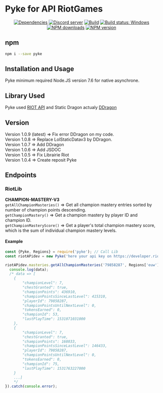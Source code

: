 # Pyke for API RiotGames
<div align="center">
  <a href="https://david-dm.org/systeme-cardinal/node-Pyke"><img src="https://david-dm.org/systeme-cardinal/node-Pyke/status.svg" alt="Dependencies" /></a>
  <a href="https://discord.gg/Fzj4bG6"><img src="https://discordapp.com/api/guilds/457552462874804225/embed.png" alt="Discord server" /></a>
  <a href="https://travis-ci.org/systeme-cardinal/Pyke"><img src="https://travis-ci.org/systeme-cardinal/Pyke.svg?branch=master" alt="Build" /></a>
  <a href="https://ci.appveyor.com/project/systeme-cardinal/pyke/branch/master" rel="nofollow"><img src="https://ci.appveyor.com/api/projects/status/github/systeme-cardinal/pyke?branch=master&svg=true" alt="Build status: Windows" data-canonical-src="https://ci.appveyor.com/api/projects/status/github/systeme-cardinal/pyke?branch=master&svg=true" style="max-width:100%;"></a>
  <a href="https://www.npmjs.com/package/pyke" rel="nofollow"><img src="https://img.shields.io/npm/dt/pyke.svg?maxAge=3600" alt="NPM downloads"></a>
  <a href="https://www.npmjs.com/package/pyke" rel="nofollow"><img src="https://img.shields.io/npm/v/pyke.svg?maxAge=3600" alt="NPM version"></a>

</div>

## npm

```sh
npm i --save pyke
```

## Installation and Usage

Pyke minimum required Node.JS version 7.6 for native asynchrone.

## Library Used

Pyke used [RIOT API](https://developer.riotgames.com/) and Static Dragon actualy [DDragon](https://ddragon.leagueoflegends.com/tools)

## Version

Version 1.0.9 (latest) => Fix error DDragon on my code. <br />
Version 1.0.8 => Replace LolStaticDatav3 by DDragon. <br />
Version 1.0.7 => Add DDragon <br />
Version 1.0.6 => Add JSDOC <br />
Version 1.0.5 => Fix Librairie Riot <br />
Version 1.0.4 => Create reposit Pyke <br />

## Endpoints

### RiotLib
**CHAMPION-MASTERY-V3** <br />
  ``getAllChampionMasteries()`` => Get all champion mastery entries sorted by number of champion points descending. <br />
  ``getChampionMastery()`` => Get a champion mastery by player ID and champion ID. <br />
  ``getChampionMasteryScore()`` => Get a player's total champion mastery score, which is the sum of individual champion mastery levels.
#### Example
```javascript
const {Pyke, Regions} = require('pyke'); // Call Lib
const riotAPidev = new Pyke('here your api key on https://developer.riotgames.com/'); // Call RIOT

riotAPidev.masteries.getAllChampionMasteries('79858287', Regions['euw']).then(data =>{
  console.log(data);
  /* data => [
    {
        "championLevel": 7,
        "chestGranted": true,
        "championPoints": 436910,
        "championPointsSinceLastLevel": 415310,
        "playerId": 79858287,
        "championPointsUntilNextLevel": 0,
        "tokensEarned": 0,
        "championId": 53,
        "lastPlayTime": 1531071031000
    },
    {
        "championLevel": 7,
        "chestGranted": true,
        "championPoints": 168033,
        "championPointsSinceLastLevel": 146433,
        "playerId": 79858287,
        "championPointsUntilNextLevel": 0,
        "tokensEarned": 0,
        "championId": 75,
        "lastPlayTime": 1531763227000
    }
    ...]
    */
}).catch(console.error);
```



